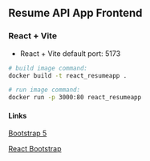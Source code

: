 ## Resume API App Frontend
### React + Vite 

- React + Vite default port: 5173

```bash 
# build image command:
docker build -t react_resumeapp .
```


```bash
# run image command:
docker run -p 3000:80 react_resumeapp
```


#### Links
[Bootstrap 5](https://getbootstrap.com/docs/5.0/getting-started/introduction/)

[React Bootstrap](https://react-bootstrap.netlify.app/docs/getting-started/introduction)